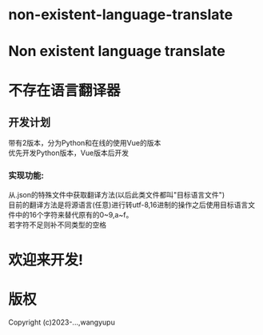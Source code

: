 # non-existent-language-translate
# Non existent language translate
# 不存在语言翻译器
## 开发计划
带有2版本，分为Python和在线的使用Vue的版本  
优先开发Python版本，Vue版本后开发  
### 实现功能:  
从.json的特殊文件中获取翻译方法(以后此类文件都叫"目标语言文件")  
目前的翻译方法是将源语言(任意)进行转utf-8,16进制的操作之后使用目标语言文件中的16个字符来替代原有的0~9,a~f。  
若字符不足则补不同类型的空格  
# 欢迎来开发!
# 版权
Copyright (c)2023-...,wangyupu
